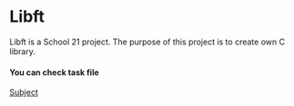 # Libft
Libft is a School 21 project. The purpose of this project is to create own C library.

#### You can check task file
[Subject](libft.en.subject.pdf)

